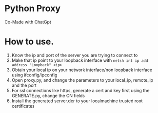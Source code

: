 # Python Proxy
Co-Made with ChatGpt

# How to use.
1. Know the ip and port of the server you are trying to connect to
2. Make that ip point to your loopback interface with `netsh int ip add address "Loopback" <ip>`
3. Obtain your local ip on your network interface/non loopback interface using ifconfig/ipconfig
4. Open proxy.py, and change the parameters to your local_ip, remote_ip and the port
5. For ssl connections like https, generate a cert and key first using the GENERATE.py, change the CN fields
6. Install the generated server.der to your localmachine trusted root certificates
